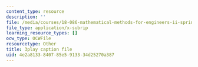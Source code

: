 ```yaml
---
content_type: resource
description: ''
file: /media/courses/18-086-mathematical-methods-for-engineers-ii-spring-2006/4e2a8133840785e5913334d25270a387_xzUOJ-uQ8F0.srt
file_type: application/x-subrip
learning_resource_types: []
ocw_type: OCWFile
resourcetype: Other
title: 3play caption file
uid: 4e2a8133-8407-85e5-9133-34d25270a387
---
```

